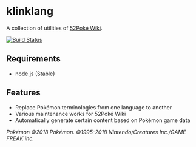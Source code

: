 klinklang
=========

A collection of utilities of [52Poké Wiki](https://wiki.52poke.com/).

[![Build Status](https://api.travis-ci.org/mudkipme/klinklang.svg?branch=master)](http://travis-ci.org/mudkipme/klinklang)

## Requirements

* node.js (Stable)

## Features

* Replace Pokémon terminologies from one language to another
* Various maintenance works for 52Poké Wiki
* Automatically generate certain content based on Pokémon game data

*Pokémon ©2018 Pokémon. ©1995-2018 Nintendo/Creatures Inc./GAME FREAK inc.*